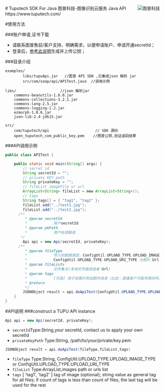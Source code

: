 <a href="https://www.tuputech.com/">
    <img src="https://www.tuputech.com/zh/images/brandpage/tuputech_logo_horizontal_black.png" alt="图普科技"
         title="图普科技" align="right" />
</a>
# Tuputech SDK For Java
图普科技-图像识别云服务 Java API https://www.tuputech.com/

#使用方法

###账户申请,证书下载
- 请联系图普售前/客户支持，明确需求，以便申请账户、申请开通secretId；
- 登录后，<a href="https://www.tuputech.com/account/cert">参考此说明</a>生成并上传公钥；

###目录介绍
````
examples/  				 
		libs/tupuApi.jar   //图普 API SDK ,已集成json 解析 jar
        src/com/soap/api/APITest.java  //调用示例
        
libs/					 //json 解析jar
	commons-beanutils-1.8.0.jar
	commons-collections-3.2.1.jar
	commons-lang-2.5.jar
	commons-logging-1.2.jar
	ezmorph-1.0.6.jar
	json-lib-2.4-jdk15.jar
    
src/					
	com/tuputech/api				     // SDK 源码
	open_tuputech_com_public_key.pem	//图普公钥,验证返回结果
````
###API调用示例
```java
public class APITest {

	public static void main(String[] args) {
		// secret id
		String secretId = "";
		// private KEY path
		String privateKey = "";
		// fileList imageFile or url
		ArrayList<String> fileList = new ArrayList<String>();
		// tags
		String tags[] = { "tag1", "tag2" };
		fileList.add("../test1.jpg");
		fileList.add("../test2.jpg");
      /**
    	 * @param secretId
    	 *            用户secretId
    	 * @param pkPath
    	 *            用户私钥路径
  	   */
		Api api = new Api(secretId, privateKey);
      /**
    	 * @param fileType
    	 *            传入的数据类型，ConfigUtil.UPLOAD_TYPE.UPLOAD_IMAGE_TYPE为本地文件
    	 *            ConfigUtil.UPLOAD_TYPE.UPLOAD_URI_TYPE 为图片 Url
    	 * @param fileLists
    	 *            文件集合(本地文件路径或者 Url)
    	 * @param tags
    	 *            [可选] 用于给图片附加额外信息（比如：直播客户可能传房间号，或者主播ID信息）。方便后续根据tag搜索到相关的图片
    	 * @return
    	 */
		JSONObject result = api.doApiTest(ConfigUtil.UPLOAD_TYPE.UPLOAD_IMAGE_TYPE, fileList,tags);
	}
}
```
#API说明
###construct a TUPU API instance
```java
Api api = new Api(secretId, privateKey);
```
- `secretId`Type:String,your secretId, contact us to apply your own secretId
- `privateKeyPath` Type:String, /path/to/your/private/key.pem

```java
JSONObject result = api.doApiTest(fileType,fileList,tags)
```
- `fileType` Type:String, ConfigUtil.UPLOAD_TYPE.UPLOAD_IMAGE_TYPE or ConfigUtil.UPLOAD_TYPE.UPLOAD_URI_TYPE
- `fileList` Type:ArrayList<String>,images path or urls list
- `tags`  [ 'tag1', 'tag2' ] tag of image (optional); string value as general tag for all files; if count of tags is less than count of files, the last tag will be used for the rest






